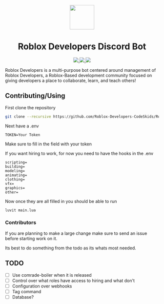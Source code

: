 <div align="center">
  <img width="80" src="https://cdn.discordapp.com/avatars/717480384417366196/419a02865ccbafe9f6bc17ce1157cea2.png?size=2048">
  <h1>Roblox Developers Discord Bot</h1>

  <a href="https://discord.gg/6wEYYGZ"> 
    <img src="https://img.shields.io/discord/460572114932465664?logo=discord&style=for-the-badge">
  </a>

  <a href="https://github.com/comrade-project/Comrade/">
    <img src="https://img.shields.io/badge/Powered%20by-Comrade-red?style=for-the-badge">
  </a>

  <img src="https://img.shields.io/github/contributors/PineappleDoge/RobloxDevelopers?style=for-the-badge">
</div>

Roblox Developers is a multi-purpose bot centered around management of Roblox Developers, a Roblox-Based development community focused on giving developers a place to collaborate, learn, and teach others!

## Contributing/Using

First clone the repository

```sh
git clone --recursive https://github.com/Roblox-Developers-CodeSkids/RobloxDevelopers.git
```

Next have a .env
```env
TOKEN=Your Token
```
Make sure to fill in the field with your token

If you want hiring to work, for now you need to have the hooks in the .env
```env
scripting= 
building= 
modeling= 
animating= 
clothing= 
vfx= 
graphics= 
other= 
```

Now once they are all filled in you should be able to run
```sh
luvit main.lua
```

### Contributors

If you are planning to make a large change make sure to send an issue before starting work on it.

Its best to do something from the todo as its whats most needed.

## TODO

- [ ] Use comrade-boiler when it is released
- [ ] Control over what roles have access to hiring and what don't
- [ ] Configuration over webhooks
- [ ] Tag command
- [ ] Database?